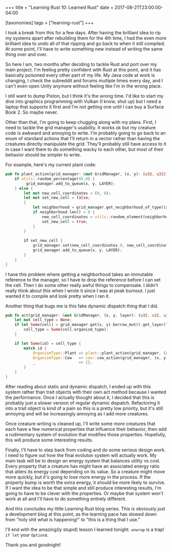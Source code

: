 +++
title = "Learning Rust 10: Learned Rust"
date =  2017-08-21T23:00:00-04:00

[taxonomies]
tags = ["learning-rust"]
+++

I took a break from this for a few days.  After having the brilliant idea to rip my systems apart after rebuilding them for the 4th time, I had the even more brilliant idea to undo all of that ripping and go back to when it still compiled.  At some point, I'll have to write something new instead of writing the same thing over and over.

So here I am, two months after deciding to tackle Rust and port over my main project.  I'm feeling pretty confident with Rust at this point, and it has basically poisoned every other part of my life.  My Java code at work is changing, I check the subreddit and forums multiple times every day, and I can't even open Unity anymore without feeling like I'm in the wrong place.

I still want to dump Piston, but I think it's the wrong time.  I'd like to start my dive into graphics programming with Vulkan (I know, shut up) but I need a laptop that supports it first and I'm not getting one until I can buy a Surface Book 2.  So maybe never.

Other than that, I'm going to keep chugging along with my plans.  First, I need to tackle the grid manager's usability.  It works ok but my creature code is awkward and annoying to write.  I'm probably going to go back to an enum of standard actions that I'll return in a vector rather than having the creatures directly manipulate the grid.  They'll probably still have access to it in case I want them to do something wacky to each other, but most of their behavior should be simpler to write.

For example, here's my current plant code:

```rust
pub fn plant_action(grid_manager: &mut GridManager, (x, y): (u32, u32)) {
    if utils::random_percentage(95.0) {
         grid_manager.add_to_queue(x, y, LAYER);
    } else {
        let mut new_cell_coordinates = (0, 0);
        let mut set_new_cell = false;
        {
            let neighborhood = grid_manager.get_neighborhood_of_type((x, y), OrganismType::Empty);
            if neighborhood.len() > 0 {
                new_cell_coordinates = utils::random_element(neighborhood.as_slice()).1.borrow().get_position();
                set_new_cell = true;
            }
        }
        
        if set_new_cell {
            grid_manager.set(new_cell_coordinates.0, new_cell_coordinates.1, new_plant());
            grid_manager.add_to_queue(x, y, LAYER);
        }
    }
}
```

I have this problem where getting a neighborhood takes an immutable reference to the manager, so I have to drop the reference before I can set the cell.  Then I do some other really awful things to compensate.  I didn't really think about this when I wrote it since I was at peak burnout.  I just wanted it to compile and look pretty when I ran it.

Another thing that bugs me is this fake dynamic dispatch thing that I did.

```rust
pub fn act(grid_manager: &mut GridManager, (x, y, layer): (u32, u32, u32)) {
    let mut cell_type = None;
    if let Some(cell) = grid_manager.get(x, y).borrow_mut().get_layer(layer) {
        cell_type = Some(cell.organism_type);
    }

    if let Some(id) = cell_type {
        match id {
            OrganismType::Plant => plant::plant_action(grid_manager, (x, y)),
            OrganismType::Cow   => cow::cow_action(grid_manager, (x, y)),
            _                   => {},
        }
    }
}
```

After reading about static and dynamic dispatch, I ended up with this system rather than trait objects with their own act method because I wanted the performance.  Once I actually thought about it, I decided that this is probably just a slower version of regular dynamic dispatch.  Refactoring it into a trait object is kind of a pain so this is a pretty low priority, but it's still annoying and will be increasingly annoying as I add more creatures.

Once creature writing is cleaned up, I'll write some more creatures that each have a few numerical properties that influence their behavior, then add a rudimentary system of evolution that modifies those properties.  Hopefully, this will produce some interesting results.

Finally, I'll have to step back from coding and do some serious design work.  I need to figure out how the final evoluton system will actually work.  My main task will be to design an energy system that balances utility vs cost.  Every property that a creature has might have an associated energy ratio that alters its energy cost depending on its value.  So a creature might move more quickly, but it's going to lose more energy in the process.  If the property bump is worth the extra energy, it should be more likely to survive.  If I want the idea to be that simple and still produce interesting results, I'm going to have to be clever with the properties.  Or maybe that system won't work at all and I'll have to do something entirely different.

And this concludes my little Learning Rust blog series.  This is obviously just a development blog at this point, as the learning pace has slowed down from "holy shit what is happening!" to "this is a thing that I use."

I'll end with the amazing(ly stupid) lesson I learned tonight.  `unwrap` is a trap!  `if let` your `Option`s.  

Thank you and goodnight!